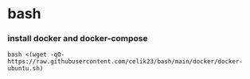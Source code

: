 # bash

### install docker and docker-compose
```
bash <(wget -qO- https://raw.githubusercontent.com/celik23/bash/main/docker/docker-ubuntu.sh)
```

